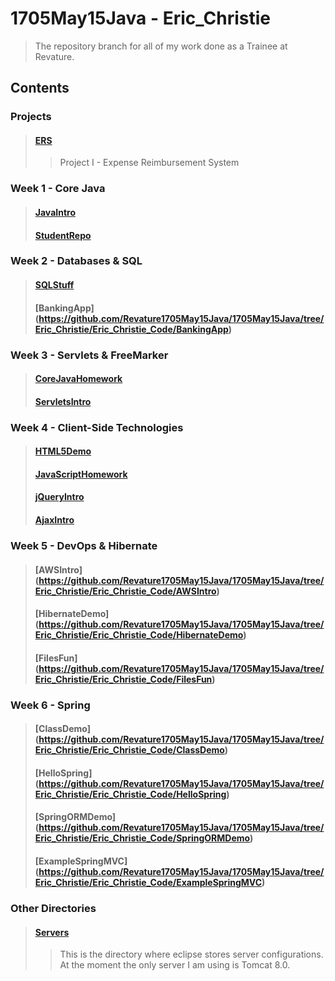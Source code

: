 # **1705May15Java - Eric_Christie**
> The repository branch for all of my work done as a Trainee at Revature.

## **Contents**
### **Projects**
>#### [ERS](https://github.com/Revature1705May15Java/1705May15Java/tree/Eric_Christie/Eric_Christie_Code/ERS)
>> Project I - Expense Reimbursement System


### **Week 1 - Core Java**
>#### [JavaIntro](https://github.com/Revature1705May15Java/1705May15Java/tree/Eric_Christie/Eric_Christie_Code/JavaIntro)
>#### [StudentRepo](https://github.com/Revature1705May15Java/1705May15Java/tree/Eric_Christie/Eric_Christie_Code/StudentRepo)


### **Week 2 - Databases & SQL**
>#### [SQLStuff](https://github.com/Revature1705May15Java/1705May15Java/tree/Eric_Christie/Eric_Christie_Code/SQLStuff)
>#### [BankingApp] (https://github.com/Revature1705May15Java/1705May15Java/tree/Eric_Christie/Eric_Christie_Code/BankingApp)


### **Week 3 - Servlets & FreeMarker**
>#### [CoreJavaHomework](https://github.com/Revature1705May15Java/1705May15Java/tree/Eric_Christie/Eric_Christie_Code/CoreJavaHomework)
>#### [ServletsIntro](https://github.com/Revature1705May15Java/1705May15Java/tree/Eric_Christie/Eric_Christie_Code/ServletsIntro)


### **Week 4 - Client-Side Technologies**
>#### [HTML5Demo](https://github.com/Revature1705May15Java/1705May15Java/tree/Eric_Christie/Eric_Christie_Code/HTML5Demo)
>#### [JavaScriptHomework](https://github.com/Revature1705May15Java/1705May15Java/tree/Eric_Christie/Eric_Christie_Code/JavaScriptHomework)
>#### [jQueryIntro](https://github.com/Revature1705May15Java/1705May15Java/tree/Eric_Christie/Eric_Christie_Code/jQueryIntro)
>#### [AjaxIntro](https://github.com/Revature1705May15Java/1705May15Java/tree/Eric_Christie/Eric_Christie_Code/AjaxIntro)

### **Week 5 - DevOps & Hibernate**
>#### [AWSIntro] (https://github.com/Revature1705May15Java/1705May15Java/tree/Eric_Christie/Eric_Christie_Code/AWSIntro)
>#### [HibernateDemo] (https://github.com/Revature1705May15Java/1705May15Java/tree/Eric_Christie/Eric_Christie_Code/HibernateDemo)
>#### [FilesFun] (https://github.com/Revature1705May15Java/1705May15Java/tree/Eric_Christie/Eric_Christie_Code/FilesFun)

### **Week 6 - Spring**
>#### [ClassDemo] (https://github.com/Revature1705May15Java/1705May15Java/tree/Eric_Christie/Eric_Christie_Code/ClassDemo)
>#### [HelloSpring] (https://github.com/Revature1705May15Java/1705May15Java/tree/Eric_Christie/Eric_Christie_Code/HelloSpring)
>#### [SpringORMDemo] (https://github.com/Revature1705May15Java/1705May15Java/tree/Eric_Christie/Eric_Christie_Code/SpringORMDemo)
>#### [ExampleSpringMVC] (https://github.com/Revature1705May15Java/1705May15Java/tree/Eric_Christie/Eric_Christie_Code/ExampleSpringMVC)

### **Other Directories**
>#### [Servers](https://github.com/Revature1705May15Java/1705May15Java/tree/Eric_Christie/Eric_Christie_Code/Servers)
>> This is the directory where eclipse stores server configurations. At the moment the only server I am using is Tomcat 8.0.












